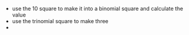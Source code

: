 - use the 10 square to make it into a binomial square and calculate the value
- use the trinomial square to make three
- 